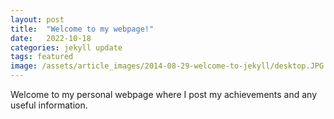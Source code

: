 ```yaml
---
layout: post
title:  "Welcome to my webpage!"
date:   2022-10-18 
categories: jekyll update
tags: featured
image: /assets/article_images/2014-08-29-welcome-to-jekyll/desktop.JPG
---
```


Welcome to my personal webpage where I post my achievements and any useful information.
